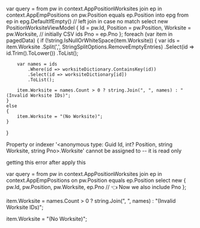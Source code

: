 var query = from pw in context.AppPositionWorksites
            join ep in context.AppEmpPositions on pw.Position equals ep.Position into epg
            from ep in epg.DefaultIfEmpty()   // left join in case no match
            select new PositionWorksiteViewModel
            {
                Id = pw.Id,
                Position = pw.Position,
                Worksite = pw.Worksite,   // initially CSV ids
                Pno = ep.Pno
            };
foreach (var item in pagedData)
{
    if (!string.IsNullOrWhiteSpace(item.Worksite))
    {
        var ids = item.Worksite
            .Split(',', StringSplitOptions.RemoveEmptyEntries)
            .Select(id => id.Trim().ToLower())
            .ToList();

        var names = ids
            .Where(id => worksiteDictionary.ContainsKey(id))
            .Select(id => worksiteDictionary[id])
            .ToList();

        item.Worksite = names.Count > 0 ? string.Join(", ", names) : "(Invalid Worksite IDs)";
    }
    else
    {
        item.Worksite = "(No Worksite)";
    }
}




Property or indexer '<anonymous type: Guid Id, int? Position, string Worksite, string Pno>.Worksite' cannot be assigned to -- it is read only

getting this error after apply this 

var query = from pw in context.AppPositionWorksites
            join ep in context.AppEmpPositions on pw.Position equals ep.Position
            select new
            {
                pw.Id,
                pw.Position,
                pw.Worksite,
                ep.Pno   // 👈 Now we also include Pno
            };

 
item.Worksite = names.Count > 0 ? string.Join(", ", names) : "(Invalid Worksite IDs)";

 item.Worksite = "(No Worksite)";
